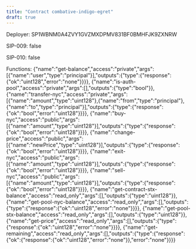 ```yaml
---
title: "Contract combative-indigo-egret"
draft: true
---
```

Deployer: SP1WBNM0A4ZVY1GVZMXDPMV831BF0BMHFJK9ZXNRW

SIP-009: false

SIP-010: false

Functions:
{"name":"get-balance","access":"private","args":[{"name":"user","type":"principal"}],"outputs":{"type":{"response":{"ok":"uint128","error":"none"}}}}, {"name":"is-auth-pool","access":"private","args":[],"outputs":{"type":"bool"}}, {"name":"transfer-nyc","access":"private","args":[{"name":"amount","type":"uint128"},{"name":"from","type":"principal"},{"name":"to","type":"principal"}],"outputs":{"type":{"response":{"ok":"bool","error":"uint128"}}}}, {"name":"buy-nyc","access":"public","args":[{"name":"amount","type":"uint128"}],"outputs":{"type":{"response":{"ok":"bool","error":"uint128"}}}}, {"name":"change-price","access":"public","args":[{"name":"newPrice","type":"uint128"}],"outputs":{"type":{"response":{"ok":"bool","error":"uint128"}}}}, {"name":"exit-nyc","access":"public","args":[{"name":"amount","type":"uint128"}],"outputs":{"type":{"response":{"ok":"bool","error":"uint128"}}}}, {"name":"sell-nyc","access":"public","args":[{"name":"amount","type":"uint128"}],"outputs":{"type":{"response":{"ok":"bool","error":"uint128"}}}}, {"name":"get-contract-stx-balance","access":"read_only","args":[],"outputs":{"type":"uint128"}}, {"name":"get-pool-nyc-balance","access":"read_only","args":[],"outputs":{"type":{"response":{"ok":"uint128","error":"none"}}}}, {"name":"get-pool-stx-balance","access":"read_only","args":[],"outputs":{"type":"uint128"}}, {"name":"get-price","access":"read_only","args":[],"outputs":{"type":{"response":{"ok":"uint128","error":"none"}}}}, {"name":"get-remaining","access":"read_only","args":[],"outputs":{"type":{"response":{"ok":{"response":{"ok":"uint128","error":"none"}},"error":"none"}}}}
